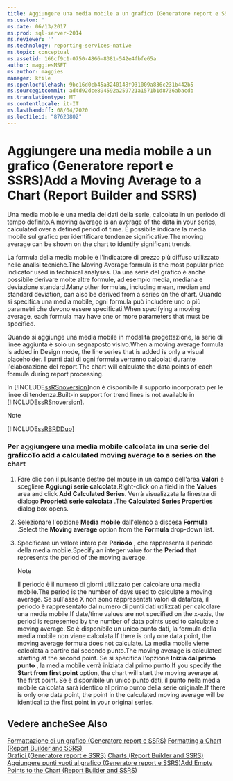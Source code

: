 ```yaml
---
title: Aggiungere una media mobile a un grafico (Generatore report e SSRS) | Microsoft Docs
ms.custom: ''
ms.date: 06/13/2017
ms.prod: sql-server-2014
ms.reviewer: ''
ms.technology: reporting-services-native
ms.topic: conceptual
ms.assetid: 166cf9c1-0750-4866-8381-542e4fbfe65a
author: maggiesMSFT
ms.author: maggies
manager: kfile
ms.openlocfilehash: 9bc16d0cb45a3240148f931009a836c231b442b5
ms.sourcegitcommit: ad4d92dce894592a259721a1571b1d8736abacdb
ms.translationtype: MT
ms.contentlocale: it-IT
ms.lasthandoff: 08/04/2020
ms.locfileid: "87623802"
---
```

# <a name="add-a-moving-average-to-a-chart-report-builder-and-ssrs"></a><span data-ttu-id="ff3a5-102">Aggiungere una media mobile a un grafico (Generatore report e SSRS)</span><span class="sxs-lookup"><span data-stu-id="ff3a5-102">Add a Moving Average to a Chart (Report Builder and SSRS)</span></span>
  <span data-ttu-id="ff3a5-103">Una media mobile è una media dei dati della serie, calcolata in un periodo di tempo definito.</span><span class="sxs-lookup"><span data-stu-id="ff3a5-103">A moving average is an average of the data in your series, calculated over a defined period of time.</span></span> <span data-ttu-id="ff3a5-104">È possibile indicare la media mobile sul grafico per identificare tendenze significative.</span><span class="sxs-lookup"><span data-stu-id="ff3a5-104">The moving average can be shown on the chart to identify significant trends.</span></span>  
  
 <span data-ttu-id="ff3a5-105">La formula della media mobile è l'indicatore di prezzo più diffuso utilizzato nelle analisi tecniche.</span><span class="sxs-lookup"><span data-stu-id="ff3a5-105">The Moving Average formula is the most popular price indicator used in technical analyses.</span></span> <span data-ttu-id="ff3a5-106">Da una serie del grafico è anche possibile derivare molte altre formule, ad esempio media, mediana e deviazione standard.</span><span class="sxs-lookup"><span data-stu-id="ff3a5-106">Many other formulas, including mean, median and standard deviation, can also be derived from a series on the chart.</span></span> <span data-ttu-id="ff3a5-107">Quando si specifica una media mobile, ogni formula può includere uno o più parametri che devono essere specificati.</span><span class="sxs-lookup"><span data-stu-id="ff3a5-107">When specifying a moving average, each formula may have one or more parameters that must be specified.</span></span>  
  
 <span data-ttu-id="ff3a5-108">Quando si aggiunge una media mobile in modalità progettazione, la serie di linee aggiunta è solo un segnaposto visivo.</span><span class="sxs-lookup"><span data-stu-id="ff3a5-108">When a moving average formula is added in Design mode, the line series that is added is only a visual placeholder.</span></span> <span data-ttu-id="ff3a5-109">I punti dati di ogni formula verranno calcolati durante l'elaborazione del report.</span><span class="sxs-lookup"><span data-stu-id="ff3a5-109">The chart will calculate the data points of each formula during report processing.</span></span>  
  
 <span data-ttu-id="ff3a5-110">In [!INCLUDE[ssRSnoversion](../../includes/ssrsnoversion-md.md)]non è disponibile il supporto incorporato per le linee di tendenza.</span><span class="sxs-lookup"><span data-stu-id="ff3a5-110">Built-in support for trend lines is not available in [!INCLUDE[ssRSnoversion](../../includes/ssrsnoversion-md.md)].</span></span>  
  
> [!NOTE]  
>  [!INCLUDE[ssRBRDDup](../../includes/ssrbrddup-md.md)]  
  
### <a name="to-add-a-calculated-moving-average-to-a-series-on-the-chart"></a><span data-ttu-id="ff3a5-111">Per aggiungere una media mobile calcolata in una serie del grafico</span><span class="sxs-lookup"><span data-stu-id="ff3a5-111">To add a calculated moving average to a series on the chart</span></span>  
  
1.  <span data-ttu-id="ff3a5-112">Fare clic con il pulsante destro del mouse in un campo dell'area **Valori** e scegliere **Aggiungi serie calcolata**.</span><span class="sxs-lookup"><span data-stu-id="ff3a5-112">Right-click on a field in the **Values** area and click **Add Calculated Series**.</span></span> <span data-ttu-id="ff3a5-113">Verrà visualizzata la finestra di dialogo **Proprietà serie calcolata** .</span><span class="sxs-lookup"><span data-stu-id="ff3a5-113">The **Calculated Series Properties** dialog box opens.</span></span>  
  
2.  <span data-ttu-id="ff3a5-114">Selezionare l'opzione **Media mobile** dall'elenco a discesa **Formula** .</span><span class="sxs-lookup"><span data-stu-id="ff3a5-114">Select the **Moving average** option from the **Formula** drop-down list.</span></span>  
  
3.  <span data-ttu-id="ff3a5-115">Specificare un valore intero per **Periodo** , che rappresenta il periodo della media mobile.</span><span class="sxs-lookup"><span data-stu-id="ff3a5-115">Specify an integer value for the **Period** that represents the period of the moving average.</span></span>  
  
    > [!NOTE]  
    >  <span data-ttu-id="ff3a5-116">Il periodo è il numero di giorni utilizzato per calcolare una media mobile.</span><span class="sxs-lookup"><span data-stu-id="ff3a5-116">The period is the number of days used to calculate a moving average.</span></span> <span data-ttu-id="ff3a5-117">Se sull'asse X non sono rappresentati valori di data/ora, il periodo è rappresentato dal numero di punti dati utilizzati per calcolare una media mobile.</span><span class="sxs-lookup"><span data-stu-id="ff3a5-117">If date/time values are not specified on the x-axis, the period is represented by the number of data points used to calculate a moving average.</span></span> <span data-ttu-id="ff3a5-118">Se è disponibile un unico punto dati, la formula della media mobile non viene calcolata.</span><span class="sxs-lookup"><span data-stu-id="ff3a5-118">If there is only one data point, the moving average formula does not calculate.</span></span> <span data-ttu-id="ff3a5-119">La media mobile viene calcolata a partire dal secondo punto.</span><span class="sxs-lookup"><span data-stu-id="ff3a5-119">The moving average is calculated starting at the second point.</span></span> <span data-ttu-id="ff3a5-120">Se si specifica l'opzione **Inizia dal primo punto** , la media mobile verrà iniziata dal primo punto.</span><span class="sxs-lookup"><span data-stu-id="ff3a5-120">If you specify the **Start from first point** option, the chart will start the moving average at the first point.</span></span> <span data-ttu-id="ff3a5-121">Se è disponibile un unico punto dati, il punto nella media mobile calcolata sarà identico al primo punto della serie originale.</span><span class="sxs-lookup"><span data-stu-id="ff3a5-121">If there is only one data point, the point in the calculated moving average will be identical to the first point in your original series.</span></span>  
  
## <a name="see-also"></a><span data-ttu-id="ff3a5-122">Vedere anche</span><span class="sxs-lookup"><span data-stu-id="ff3a5-122">See Also</span></span>  
 <span data-ttu-id="ff3a5-123">[Formattazione di un grafico &#40;Generatore report e SSRS&#41;](formatting-a-chart-report-builder-and-ssrs.md) </span><span class="sxs-lookup"><span data-stu-id="ff3a5-123">[Formatting a Chart &#40;Report Builder and SSRS&#41;](formatting-a-chart-report-builder-and-ssrs.md) </span></span>  
 <span data-ttu-id="ff3a5-124">[Grafici &#40;Generatore report e SSRS&#41;](charts-report-builder-and-ssrs.md) </span><span class="sxs-lookup"><span data-stu-id="ff3a5-124">[Charts &#40;Report Builder and SSRS&#41;](charts-report-builder-and-ssrs.md) </span></span>  
 [<span data-ttu-id="ff3a5-125">Aggiungere punti vuoti al grafico &#40;Generatore report e SSRS&#41;</span><span class="sxs-lookup"><span data-stu-id="ff3a5-125">Add Empty Points to the Chart &#40;Report Builder and SSRS&#41;</span></span>](add-empty-points-to-a-chart-report-builder-and-ssrs.md)  
  
  
